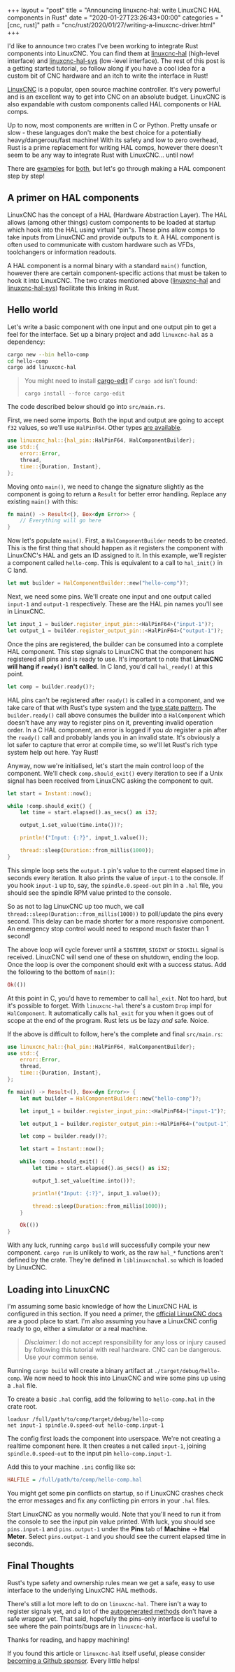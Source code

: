 +++
layout = "post"
title = "Announcing linuxcnc-hal: write LinuxCNC HAL components in Rust"
date = "2020-01-27T23:26:43+00:00"
categories = "[cnc, rust]"
path = "cnc/rust/2020/01/27/writing-a-linuxcnc-driver.html"
+++

I'd like to announce two crates I've been working to integrate Rust components into LinuxCNC. You
can find them at [linuxcnc-hal](https://crates.io/crates/linuxcnc-hal) (high-level interface) and
[linuxcnc-hal-sys](https://crates.io/crates/linuxcnc-hal-sys) (low-level interface). The rest of
this post is a getting started tutorial, so follow along if you have a cool idea for a custom bit of
CNC hardware and an itch to write the interface in Rust!

[LinuxCNC](https://linuxcnc.org) is a popular, open source machine controller. It's very powerful
and is an excellent way to get into CNC on an absolute budget. LinuxCNC is also expandable with
custom components called HAL components or HAL comps.

Up to now, most components are written in C or Python. Pretty unsafe or slow - these languages don't
make the best choice for a potentially heavy/dangerous/fast machine! With its safety and low to zero
overhead, Rust is a prime replacement for writing HAL comps, however there doesn't seem to be any
way to integrate Rust with LinuxCNC... until now!

There are
[examples](https://github.com/jamwaffles/linuxcnc-hal-rs/tree/master/linuxcnc-hal/examples) for
[both](https://github.com/jamwaffles/linuxcnc-hal-rs/tree/master/linuxcnc-hal-sys/examples), but
let's go through making a HAL component step by step!

## A primer on HAL components

LinuxCNC has the concept of a HAL (Hardware Abstraction Layer). The HAL allows (among other things)
custom components to be loaded at startup which hook into the HAL using virtual "pin"s. These pins
allow comps to take inputs from LinuxCNC and provide outputs to it. A HAL component is often used to
communicate with custom hardware such as VFDs, toolchangers or information readouts.

A HAL component is a normal binary with a standard `main()` function, however there are certain
component-specific actions that must be taken to hook it into LinuxCNC. The two crates mentioned
above ([linuxcnc-hal](https://crates.io/crates/linuxcnc-hal) and
[linuxcnc-hal-sys](https://crates.io/crates/linuxcnc-hal-sys)) facilitate this linking in Rust.

## Hello world

Let's write a basic component with one input and one output pin to get a feel for the interface. Set
up a binary project and add `linuxcnc-hal` as a dependency:

```bash
cargo new --bin hello-comp
cd hello-comp
cargo add linuxcnc-hal
```

> You might need to install [cargo-edit](https://github.com/killercup/cargo-edit) if `cargo add`
> isn't found:
>
> `cargo install --force cargo-edit`

The code described below should go into `src/main.rs`.

First, we need some imports. Both the input and output are going to accept `f32` values, so we'll
use `HalPinF64`. Other types
[are available](https://docs.rs/linuxcnc-hal/0.1.0/linuxcnc_hal/hal_pin/index.html#structs).

```rust
use linuxcnc_hal::{hal_pin::HalPinF64, HalComponentBuilder};
use std::{
    error::Error,
    thread,
    time::{Duration, Instant},
};
```

Moving onto `main()`, we need to change the signature slightly as the component is going to return a
`Result` for better error handling. Replace any existing `main()` with this:

```rust
fn main() -> Result<(), Box<dyn Error>> {
    // Everything will go here
}
```

Now let's populate `main()`. First, a `HalComponentBuilder` needs to be created. This is the first
thing that should happen as it registers the component with LinuxCNC's HAL and gets an ID assigned
to it. In this example, we'll register a component called `hello-comp`. This is equivalent to a call
to `hal_init()` in C land.

```rust
let mut builder = HalComponentBuilder::new("hello-comp")?;
```

Next, we need some pins. We'll create one input and one output called `input-1` and `output-1`
respectively. These are the HAL pin names you'll see in LinuxCNC.

```rust
let input_1 = builder.register_input_pin::<HalPinF64>("input-1")?;
let output_1 = builder.register_output_pin::<HalPinF64>("output-1")?;
```

Once the pins are registered, the builder can be consumed into a complete HAL component. This step
signals to LinuxCNC that the component has registered all pins and is ready to use. It's important
to note that **LinuxCNC will hang if `ready()` isn't called**. In C land, you'd call `hal_ready()`
at this point.

```rust
let comp = builder.ready()?;
```

HAL pins can't be registered after `ready()` is called in a component, and we take care of that with
Rust's type system and the [type state pattern](http://cliffle.com/blog/rust-typestate/). The
`builder.ready()` call above consumes the builder into a `HalComponent` which doesn't have any way
to register pins on it, preventing invalid operation order. In a C HAL component, an error is logged
if you _do_ register a pin after the `ready()` call and probably lands you in an invalid state. It's
obviously a lot safer to capture that error at compile time, so we'll let Rust's rich type system
help out here. Yay Rust!

Anyway, now we're initialised, let's start the main control loop of the component. We'll check
`comp.should_exit()` every iteration to see if a Unix signal has been received from LinuxCNC asking
the component to quit.

```rust
let start = Instant::now();

while !comp.should_exit() {
    let time = start.elapsed().as_secs() as i32;

    output_1.set_value(time.into())?;

    println!("Input: {:?}", input_1.value());

    thread::sleep(Duration::from_millis(1000));
}
```

This simple loop sets the `output-1` pin's value to the current elapsed time in seconds every
iteration. It also prints the value of `input-1` to the console. If you hook `input-1` up to, say,
the `spindle.0.speed-out` pin in a `.hal` file, you should see the spindle RPM value printed to the
console.

So as not to lag LinuxCNC up too much, we call `thread::sleep(Duration::from_millis(1000))` to
poll/update the pins every second. This delay can be made shorter for a more responsive component.
An emergency stop control would need to respond much faster than 1 second!

The above loop will cycle forever until a `SIGTERM`, `SIGINT` or `SIGKILL` signal is received.
LinuxCNC will send one of these on shutdown, ending the loop. Once the loop is over the component
should exit with a success status. Add the following to the bottom of `main()`:

```rust
Ok(())
```

At this point in C, you'd have to remember to call `hal_exit`. Not too hard, but it's possible to
forget. With `linuxcnc-hal` there's a custom `Drop` impl for `HalComponent`. It automatically calls
`hal_exit` for you when it goes out of scope at the end of the program. Rust lets us be lazy _and_
safe. Noice.

If the above is difficult to follow, here's the complete and final `src/main.rs`:

```rust
use linuxcnc_hal::{hal_pin::HalPinF64, HalComponentBuilder};
use std::{
    error::Error,
    thread,
    time::{Duration, Instant},
};

fn main() -> Result<(), Box<dyn Error>> {
    let mut builder = HalComponentBuilder::new("hello-comp")?;

    let input_1 = builder.register_input_pin::<HalPinF64>("input-1")?;

    let output_1 = builder.register_output_pin::<HalPinF64>("output-1")?;

    let comp = builder.ready()?;

    let start = Instant::now();

    while !comp.should_exit() {
        let time = start.elapsed().as_secs() as i32;

        output_1.set_value(time.into())?;

        println!("Input: {:?}", input_1.value());

        thread::sleep(Duration::from_millis(1000));
    }

    Ok(())
}
```

With any luck, running `cargo build` will successfully compile your new component. `cargo run` is
unlikely to work, as the raw `hal_*` functions aren't defined by the crate. They're defined in
`liblinuxcnchal.so` which is loaded by LinuxCNC.

## Loading into LinuxCNC

I'm assuming some basic knowledge of how the LinuxCNC HAL is configured in this section. If you need
a primer, the [official LinuxCNC docs](http://linuxcnc.org/docs/2.7/html/) are a good place to
start. I'm also assuming you have a LinuxCNC config ready to go, either a simulator or a real
machine.

> _Disclaimer_: I do not accept responsibility for any loss or injury caused by following this
> tutorial with real hardware. CNC can be dangerous. Use your common sense.

Running `cargo build` will create a binary artifact at `./target/debug/hello-comp`. We now need to
hook this into LinuxCNC and wire some pins up using a `.hal` file.

To create a basic `.hal` config, add the following to `hello-comp.hal` in the crate root.

```
loadusr /full/path/to/comp/target/debug/hello-comp
net input-1 spindle.0.speed-out hello-comp.input-1
```

The config first loads the component into userspace. We're not creating a realtime component here.
It then creates a net called `input-1`, joining `spindle.0.speed-out` to the input pin
`hello-comp.input-1`.

Add this to your machine `.ini` config like so:

```ini
HALFILE = /full/path/to/comp/hello-comp.hal
```

You might get some pin conflicts on startup, so if LinuxCNC crashes check the error messages and fix
any conflicting pin errors in your `.hal` files.

Start LinuxCNC as you normally would. Note that you'll need to run it from the console to see the
input pin value printed. With luck, you should see `pins.input-1` and `pins.output-1` under the
**Pins** tab of **Machine** -> **Hal Meter**. Select `pins.output-1` and you should see the current
elapsed time in seconds.

## Final Thoughts

Rust's type safety and ownership rules mean we get a safe, easy to use interface to the underlying
LinuxCNC HAL methods.

There's still a lot more left to do on `linuxcnc-hal`. There isn't a way to register signals yet,
and a lot of the
[autogenerated methods](https://docs.rs/linuxcnc-hal-sys/0.1.5/linuxcnc_hal_sys/#functions) don't
have a safe wrapper yet. That said, hopefully the pins-only interface is useful to see where the
pain points/bugs are in `linuxcnc-hal`.

Thanks for reading, and happy machining!

If you found this article or `linuxcnc-hal` itself useful, please consider
[becoming a Github sponsor](https://github.com/sponsors/jamwaffles/). Every little helps!
